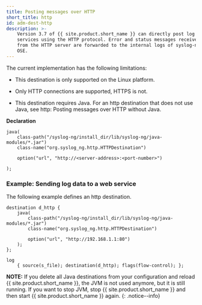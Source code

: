 ```yaml
---
title: Posting messages over HTTP
short_title: http
id: adm-dest-http
description: >-
    Version 3.7 of {{ site.product.short_name }} can directly post log messages to web
    services using the HTTP protocol. Error and status messages received
    from the HTTP server are forwarded to the internal logs of syslog-ng
    OSE. 
---
```


The current implementation has the following limitations:

- This destination is only supported on the Linux platform.

- Only HTTP connections are supported, HTTPS is not.

- This destination requires Java. For an http destination that does
    not use Java, see http: Posting messages over HTTP without
    Java.

**Declaration**

```config
java(
    class-path("/syslog-ng/install_dir/lib/syslog-ng/java-modules/*.jar")
    class-name("org.syslog_ng.http.HTTPDestination")

    option("url", "http://<server-address>:<port-number>")

);
```

### Example: Sending log data to a web service

The following example defines an http destination.

```config
destination d_http {
    java(
        class-path("/syslog-ng/install_dir/lib/syslog-ng/java-modules/*.jar")
        class-name("org.syslog_ng.http.HTTPDestination")

        option("url", "http://192.168.1.1:80")
    );
};

log
    { source(s_file); destination(d_http); flags(flow-control); };
```

**NOTE:** If you delete all Java destinations from your configuration and
reload {{ site.product.short_name }}, the JVM is not used anymore, but it is still running.
If you want to stop JVM, stop {{ site.product.short_name }} and then start {{ site.product.short_name }} again.
{: .notice--info}
